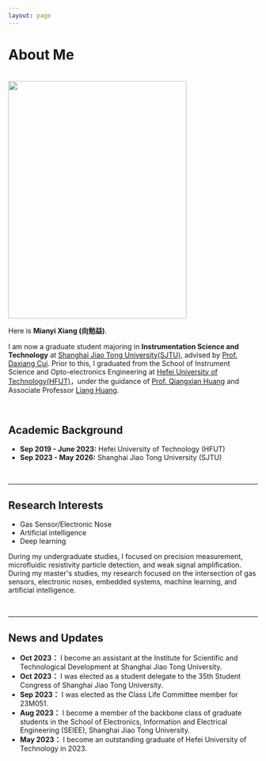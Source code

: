 ```yaml
---
layout: page
---
```


# About Me

<br>

<img src="https://mianyi2001.github.io/mianyi.jpg" class="floatpic" width="360" height="480">

<br>

Here is **Mianyi Xiang (向勉益)**.

I am now a graduate student majoring in **Instrumentation Science and Technology** at [Shanghai Jiao Tong University(SJTU)](https://www.sjtu.edu.cn/), advised by [Prof. Daxiang Cui](https://ssse.sjtu.edu.cn/Data/Info/379). Prior to this, I graduated from the School of Instrument Science and Opto-electronics Engineering at [Hefei University of Technology(HFUT)](http://www.hfut.edu.cn/)，under the guidance of [Prof. Qiangxian Huang](http://yqkx.hfut.edu.cn/2017/0504/c13102a266336/page.htm) and Associate Professor [Liang Huang](http://yqkx.hfut.edu.cn/2021/0524/c13101a267120/page.htm). 

<br>

## Academic Background

- **Sep 2019 - June 2023:** Hefei University of Technology (HFUT)
- **Sep 2023 - May 2026:** Shanghai Jiao Tong University (SJTU)

<br>

---

## Research Interests

- Gas Sensor/Electronic Nose
- Artificial intelligence
- Deep learning

During my undergraduate studies, I focused on precision measurement, microfluidic resistivity particle detection, and weak signal amplification. During my master's studies, my research focused on the intersection of gas sensors, electronic noses, embedded systems, machine learning, and artificial intelligence. 

<br>

---

## News and Updates

- **Oct 2023：** I become an assistant at the Institute for Scientific and Technological Development at Shanghai Jiao Tong University.
- **Oct 2023：** I was elected as a student delegate to the 35th Student Congress of Shanghai Jiao Tong University.
- **Sep 2023：** I was elected as the Class Life Committee member for 23M051.
- **Aug 2023：** I become a member of the backbone class of graduate students in the School of Electronics, Information and Electrical Engineering (SEIEE), Shanghai Jiao Tong University.
- **May 2023：** I become an outstanding graduate of Hefei University of Technology in 2023.
